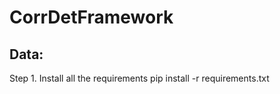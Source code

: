 # CorrDetFramework

Data:
---------


Step 1. Install all the requirements
pip install -r requirements.txt

